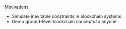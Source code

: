 Motivations

- Simulate inevitable constraints in blockchain systems
- Demo ground-level blockchain concepts to anyone

